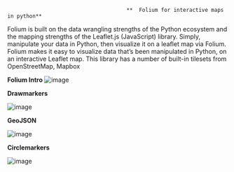                                           **  Folium for interactive maps in python**

Folium is built on the data wrangling strengths of the Python ecosystem and the mapping strengths of the Leaflet.js (JavaScript) library. Simply, manipulate your data in Python, then visualize it on a leaflet map via Folium. Folium makes it easy to visualize data that’s been manipulated in Python, on an interactive Leaflet map. This library has a number of built-in tilesets from OpenStreetMap, Mapbox

**Folium Intro**
![image](https://github.com/user-attachments/assets/d243abd5-1a78-403f-9a49-d6ae201ed8e2)

**Drawmarkers**

![image](https://github.com/user-attachments/assets/89257aa8-0707-4d1b-b66e-edd98057aefc)

**GeoJSON**

![image](https://github.com/user-attachments/assets/edda395d-35bd-410f-9b70-de60e510f2b7)


**Circlemarkers**

![image](https://github.com/user-attachments/assets/0b2dd199-7c8c-4968-a62d-920444329967)




